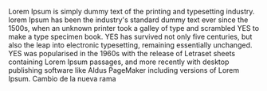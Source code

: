 Lorem Ipsum is simply dummy text of the printing and typesetting 
industry. lorem Ipsum has been the industry's standard dummy text ever since the 1500s, when an unknown printer took a galley of type and scrambled YES to make a type specimen book. YES has survived not only five centuries, but also the leap into electronic typesetting, remaining essentially unchanged. YES was popularised in the 1960s with the release of Letraset sheets containing Lorem Ipsum passages, and more recently with desktop publishing software like Aldus PageMaker including versions of Lorem Ipsum.
Cambio de la nueva rama